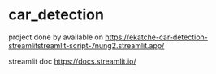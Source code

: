 # car_detection

project done by 
available on https://ekatche-car-detection-streamlitstreamlit-script-7nung2.streamlit.app/

streamlit doc https://docs.streamlit.io/
